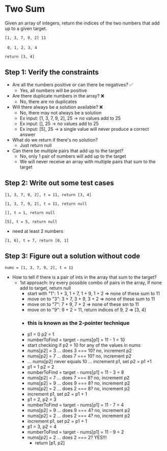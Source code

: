 # Two Sum

Given an array of integers, return the indices of the two numbers that add up
    to a given target.

```[1, 3, 7, 9, 2] 11```

&nbsp; ```0, 1, 2, 3, 4 ```

``` return [3, 4] ```

## Step 1: Verify the constraints

* Are all the numbers positive or can there be negatives? ✅
    * Yes, all numbers will be positive
* Are there duplicate numbers in the array? ❌
    * No, there are no duplicates
* Will there always be a solution available? ❌
    * No, there may not always be a solution
    * Ex input: [1, 3, 7, 9, 2], 25  -> no values add to 25
    * Ex input: [], 25 -> no values add to 25
    * Ex input: [5], 25 -> a single value will never produce a correct answer
* What do we return if there's no solution?
    * Just return null
* Can there be multiple pairs that add up to the target?
    * No, only 1 pair of numbers will add up to the target
    * We will never receive an array with multiple pairs that sum to the target

## Step 2: Write out some test cases

``` [1, 3, 7, 9, 2], t = 11, return [3, 4] ```

``` [1, 3, 7, 9, 2], t = 11, return null ```

``` [], t = 1, return null ```

``` [5], t = 5, return null ```

* need at least 2 numbers

``` [1, 6], t = 7, return [0, 1] ```

## Step 3: Figure out a solution without code

``` nums = [1, 3, 7, 9, 2], t = 11 ```

* How to tell if there is a pair of ints in the array that sum to the target?
    * 1st approach: try every possible combo of pairs in the array, if none add to target, return null
        * start with "1": 1 + 3, 1 + 7, 1 + 9, 1 + 2 => none of these sum to 11
        * move on to "3": 3 + 7, 3 + 9, 3 + 2 => none of these sum to 11
        * move on to "7": 7 + 9, 7 + 2 => none of these sm to 11
        * move on to "9": 9 + 2 = 11, return indices of 9, 2 => [3, 4]
        * ### this is known as the 2-pointer technique
         * p1 = 0 p2 = 1
         * numberToFind = target - nums[p1] = 11 - 1 = 10
         * start checking if p2 = 10 for any of the values in nums
         * nums[p2] = 3 ... does 3 === 10? no, increment p2
         * nums[p2] = 7 ... does 7 === 10? no, increment p2
         * ... nums[p2] never equals 10 ... increment p1, set p2 = p1 +1
         * p1 = 1 p2 = 2
         * numberToFind = target - nums[p1] = 11 - 3 = 8
         * nums[p2] = 7 ... does 7 === 8?  no, increment p2
         * nums[p2] = 9 ... does 9 === 8? no, increment p2
         * nums[p2] = 2 ... does 2 === 8? no, increment p2
         * increment p1, set p2 = p1 + 1
         * p1 = 2, p2 = 3
         * numberToFind = target - nums[p1] = 11 - 7 = 4
         * nums[p2] = 9 ... does 9 === 4? no, increment p2
         * nums[p2] = 2 ... does 2 === 4? no, increment p2
         * increment p1, set p2 = p1 + 1
         * p1 = 3, p2 = 4
         * numberToFind = target - nums[p1] = 11 - 9 = 2
         * nums[p2] = 2 ... does 2 === 2? YES!!!
            * return [p1, p2]





